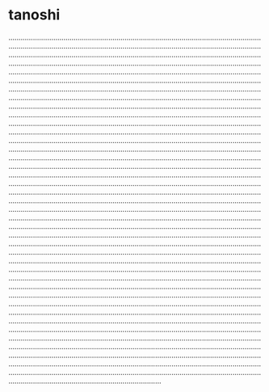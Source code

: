 # tanoshi
...........................................................................................................................................................................................................................................................................................................................................................................................................................................................................................................................................................................................................................................................................................................................................................................................................................................................................................................................................................................................................................................................................................................................................................................................................................................................................................................................................................................................................................................................................................................................................................................................................................................................................................................................................................................................................................................................................................................................................................................................................................................................................................................................................................................................................................................................................................................................................................................................................................................................................................................................................................................................................................................................................................................................................................................................................................................................................................................................................................................................................................................................................................................................................................................................................................................................................................................................................................................................................................................................................................................................................................................................................................................................................................................................................................................................................................................................................................................................................................................................................................................................................................................................................................................................................................................................................................................................................................................................................................................................................................................................................................................................................................................................................................................................................................................................................................................................................................................................................................................................................................................................................................................................................................................................................................................
